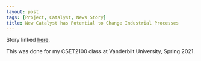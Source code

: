```yaml
---
layout: post
tags: [Project, Catalyst, News Story]
title: New Catalyst has Potential to Change Industrial Processes
---
```

Story linked [here](https://nbviewer.jupyter.org/github/jeffreycheng3421/jeffreycheng3421.github.io/blob/master/CSET2100/CatalystStory.pdf).

This was done for my CSET2100 class at Vanderbilt University, Spring 2021.
